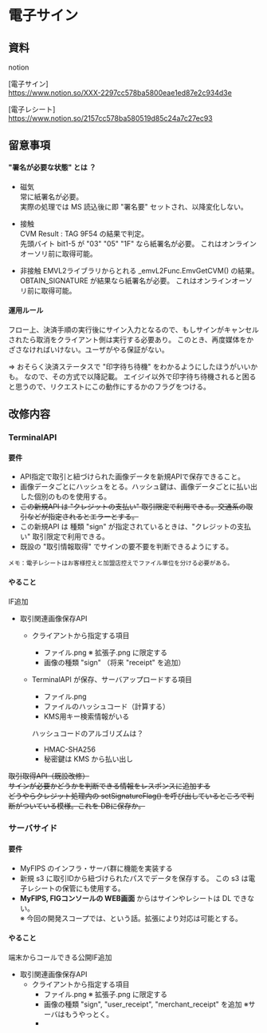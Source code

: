 # 電子サイン

## 資料

notion  

[電子サイン]  
https://www.notion.so/XXX-2297cc578ba5800eae1ed87e2c934d3e


[電子レシート]  
https://www.notion.so/2157cc578ba580519d85c24a7c27ec93


## 留意事項

#### "署名が必要な状態" とは ？

- 磁気  
  常に紙署名が必要。  
  実際の処理では MS 読込後に即 "署名要" セットされ、以降変化しない。

- 接触  
  CVM Result : TAG 9F54 の結果で判定。  
  先頭バイト bit1-5 が "03" "05" "1F" なら紙署名が必要。
  これはオンラインオーソリ前に取得可能。

- 非接触
  EMVL2ライブラリからとれる _emvL2Func.EmvGetCVM() の結果。
  OBTAIN_SIGNATURE が結果なら紙署名が必要。
  これはオンラインオーソリ前に取得可能。


#### 運用ルール

フロー上、決済手順の実行後にサイン入力となるので、もしサインがキャンセルされたら取消をクライアント側は実行する必要あり。
このとき、再度媒体をかざさなければいけない。ユーザがやる保証がない。

⇒ おそらく決済ステータスで "印字待ち待機" をわかるようにしたほうがいいかも。
なので、その方式で以降記載。
   エイジイ以外で印字待ち待機されると困ると思うので、リクエストにこの動作にするかのフラグをつける。

## 改修内容

### TerminalAPI 

#### 要件

- API指定で取引と紐づけられた画像データを新規APIで保存できること。
- 画像データごとにハッシュをとる。ハッシュ鍵は、画像データごとに払い出した個別のものを使用する。
- ~~この新規API は "クレジットの支払い" 取引限定で利用できる。交通系の取引などが指定されるとエラーとする。~~
- この新規API は 種類 "sign" が指定されているときは、"クレジットの支払い" 取引限定で利用できる。
- 既設の "取引情報取得" でサインの要不要を判断できるようにする。

```
メモ：電子レシートはお客様控えと加盟店控えでファイル単位を分ける必要がある。
```

#### やること

IF追加
- 取引関連画像保存API  
  - クライアントから指定する項目
    - ファイル.png   ※ 拡張子.png に限定する  
    - 画像の種類 "sign"      （将来 "receipt" を追加）

  - TerminalAPI が保存、サーバアップロードする項目
    - ファイル.png
    - ファイルのハッシュコード（計算する）
    - KMS用キー検索情報がいる

    ハッシュコードのアルゴリズムは？
    - HMAC-SHA256 
    - 秘密鍵は KMS から払い出し  


~~取引取得API（既設改修）~~  
~~サインが必要かどうかを判断できる情報をレスポンスに追加する~~  
~~どうやらクレジット処理内の setSignatureFlag() を呼び出しているところで判断がついている模様。これを DBに保存か。~~  


### サーバサイド

#### 要件

- MyFIPS のインフラ・サーバ群に機能を実装する
- 新規 s3 に取引IDから紐づけられたパスでデータを保存する。
  この s3 は電子レシートの保管にも使用する。
- **MyFIPS, FIGコンソールの WEB画面** からはサインやレシートは DL できない。   
  ※ 今回の開発スコープでは、という話。拡張により対応は可能とする。


#### やること
端末からコールできる公開IF追加
- 取引関連画像保存API 
  - クライアントから指定する項目
    - ファイル.png   ※ 拡張子.png に限定する  
    - 画像の種類 "sign", "user_receipt", "merchant_receipt" を追加 ※サーバはもうやっとく。
    - 